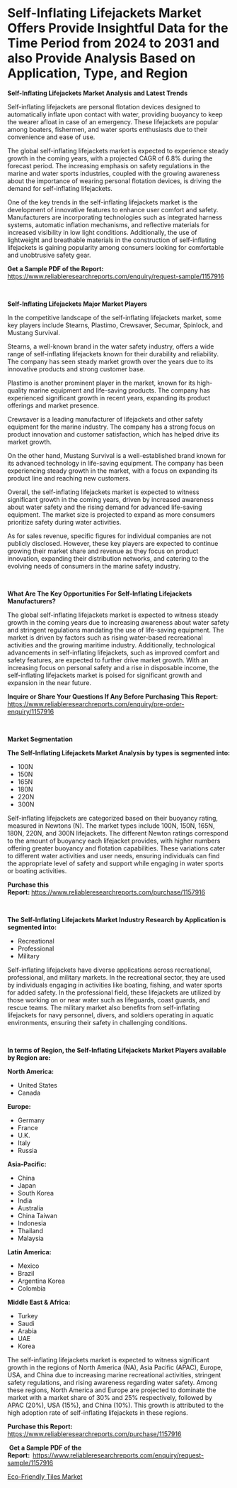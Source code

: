 <p><h1>Self-Inflating Lifejackets Market Offers Provide Insightful Data for the Time Period from 2024 to 2031 and also Provide Analysis Based on Application, Type, and Region</h1></p><p><strong>Self-Inflating Lifejackets Market Analysis and Latest Trends</strong></p>
<p><p>Self-inflating lifejackets are personal flotation devices designed to automatically inflate upon contact with water, providing buoyancy to keep the wearer afloat in case of an emergency. These lifejackets are popular among boaters, fishermen, and water sports enthusiasts due to their convenience and ease of use.</p><p>The global self-inflating lifejackets market is expected to experience steady growth in the coming years, with a projected CAGR of 6.8% during the forecast period. The increasing emphasis on safety regulations in the marine and water sports industries, coupled with the growing awareness about the importance of wearing personal flotation devices, is driving the demand for self-inflating lifejackets.</p><p>One of the key trends in the self-inflating lifejackets market is the development of innovative features to enhance user comfort and safety. Manufacturers are incorporating technologies such as integrated harness systems, automatic inflation mechanisms, and reflective materials for increased visibility in low light conditions. Additionally, the use of lightweight and breathable materials in the construction of self-inflating lifejackets is gaining popularity among consumers looking for comfortable and unobtrusive safety gear.</p></p>
<p><strong>Get a Sample PDF of the Report:&nbsp;</strong> <a href="https://www.reliableresearchreports.com/enquiry/request-sample/1157916">https://www.reliableresearchreports.com/enquiry/request-sample/1157916</a></p>
<p>&nbsp;</p>
<p><strong>Self-Inflating Lifejackets Major Market Players</strong></p>
<p><p>In the competitive landscape of the self-inflating lifejackets market, some key players include Stearns, Plastimo, Crewsaver, Secumar, Spinlock, and Mustang Survival. </p><p>Stearns, a well-known brand in the water safety industry, offers a wide range of self-inflating lifejackets known for their durability and reliability. The company has seen steady market growth over the years due to its innovative products and strong customer base. </p><p>Plastimo is another prominent player in the market, known for its high-quality marine equipment and life-saving products. The company has experienced significant growth in recent years, expanding its product offerings and market presence.</p><p>Crewsaver is a leading manufacturer of lifejackets and other safety equipment for the marine industry. The company has a strong focus on product innovation and customer satisfaction, which has helped drive its market growth.</p><p>On the other hand, Mustang Survival is a well-established brand known for its advanced technology in life-saving equipment. The company has been experiencing steady growth in the market, with a focus on expanding its product line and reaching new customers.</p><p>Overall, the self-inflating lifejackets market is expected to witness significant growth in the coming years, driven by increased awareness about water safety and the rising demand for advanced life-saving equipment. The market size is projected to expand as more consumers prioritize safety during water activities.</p><p>As for sales revenue, specific figures for individual companies are not publicly disclosed. However, these key players are expected to continue growing their market share and revenue as they focus on product innovation, expanding their distribution networks, and catering to the evolving needs of consumers in the marine safety industry.</p></p>
<p>&nbsp;</p>
<p><strong>What Are The Key Opportunities For Self-Inflating Lifejackets Manufacturers?</strong></p>
<p><p>The global self-inflating lifejackets market is expected to witness steady growth in the coming years due to increasing awareness about water safety and stringent regulations mandating the use of life-saving equipment. The market is driven by factors such as rising water-based recreational activities and the growing maritime industry. Additionally, technological advancements in self-inflating lifejackets, such as improved comfort and safety features, are expected to further drive market growth. With an increasing focus on personal safety and a rise in disposable income, the self-inflating lifejackets market is poised for significant growth and expansion in the near future.</p></p>
<p><strong>Inquire or Share Your Questions If Any Before Purchasing This Report:</strong> <a href="https://www.reliableresearchreports.com/enquiry/pre-order-enquiry/1157916">https://www.reliableresearchreports.com/enquiry/pre-order-enquiry/1157916</a></p>
<p>&nbsp;</p>
<p><strong>Market Segmentation</strong></p>
<p><strong>The Self-Inflating Lifejackets Market Analysis by types is segmented into:</strong></p>
<p><ul><li>100N</li><li>150N</li><li>165N</li><li>180N</li><li>220N</li><li>300N</li></ul></p>
<p><p>Self-inflating lifejackets are categorized based on their buoyancy rating, measured in Newtons (N). The market types include 100N, 150N, 165N, 180N, 220N, and 300N lifejackets. The different Newton ratings correspond to the amount of buoyancy each lifejacket provides, with higher numbers offering greater buoyancy and flotation capabilities. These variations cater to different water activities and user needs, ensuring individuals can find the appropriate level of safety and support while engaging in water sports or boating activities.</p></p>
<p><strong>Purchase this Report:&nbsp;</strong><a href="https://www.reliableresearchreports.com/purchase/1157916">https://www.reliableresearchreports.com/purchase/1157916</a></p>
<p>&nbsp;</p>
<p><strong>The Self-Inflating Lifejackets Market Industry Research by Application is segmented into:</strong></p>
<p><ul><li>Recreational</li><li>Professional</li><li>Military</li></ul></p>
<p><p>Self-inflating lifejackets have diverse applications across recreational, professional, and military markets. In the recreational sector, they are used by individuals engaging in activities like boating, fishing, and water sports for added safety. In the professional field, these lifejackets are utilized by those working on or near water such as lifeguards, coast guards, and rescue teams. The military market also benefits from self-inflating lifejackets for navy personnel, divers, and soldiers operating in aquatic environments, ensuring their safety in challenging conditions.</p></p>
<p>&nbsp;</p>
<p><strong>In terms of Region, the Self-Inflating Lifejackets Market Players available by Region are:</strong></p>
<p>
    <p> <strong> North America: </strong>
        <ul>
            <li>United States</li>
            <li>Canada</li>
        </ul>
        </p> 
    <p> <strong> Europe: </strong>
        <ul>
            <li>Germany</li>
            <li>France</li>
            <li>U.K.</li>
            <li>Italy</li>
            <li>Russia</li>
        </ul>
        </p> 
    <p> <strong> Asia-Pacific: </strong>
        <ul>
            <li>China</li>
            <li>Japan</li>
            <li>South Korea</li>
            <li>India</li>
            <li>Australia</li>
            <li>China Taiwan</li>
            <li>Indonesia</li>
            <li>Thailand</li>
            <li>Malaysia</li>
        </ul>
        </p> 
    <p> <strong> Latin America: </strong>
        <ul>
            <li>Mexico</li>
            <li>Brazil</li>
            <li>Argentina Korea</li>
            <li>Colombia</li>
        </ul>
        </p> 
    <p> <strong> Middle East & Africa: </strong>
        <ul>
            <li>Turkey</li>
            <li>Saudi</li>
            <li>Arabia</li>
            <li>UAE</li>
            <li>Korea</li>
        </ul>
    </p>
    </p>
<p><p>The self-inflating lifejackets market is expected to witness significant growth in the regions of North America (NA), Asia Pacific (APAC), Europe, USA, and China due to increasing marine recreational activities, stringent safety regulations, and rising awareness regarding water safety. Among these regions, North America and Europe are projected to dominate the market with a market share of 30% and 25% respectively, followed by APAC (20%), USA (15%), and China (10%). This growth is attributed to the high adoption rate of self-inflating lifejackets in these regions.</p></p>
<p><strong>Purchase this Report: </strong><a href="https://www.reliableresearchreports.com/purchase/1157916">https://www.reliableresearchreports.com/purchase/1157916</a></p>
<p>&nbsp;<strong>Get a Sample PDF of the Report:&nbsp;&nbsp;</strong><a href="https://www.reliableresearchreports.com/enquiry/request-sample/1157916">https://www.reliableresearchreports.com/enquiry/request-sample/1157916</a></p>
<p><strong></strong></p>
<p><p><a href="https://github.com/mauripalmi/Market-Research-Report-List-2/blob/main/eco-friendly-tiles-market.md">Eco-Friendly Tiles Market</a></p></p>